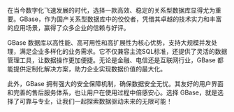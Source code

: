 在当今数字化飞速发展的时代，选择一款高效、稳定的关系型数据库显得尤为重要。GBase，作为国产关系型数据库中的佼佼者，凭借其卓越的技术实力和丰富的应用场景，赢得了众多企业的信赖与好评。

GBase 数据库以高性能、高可用性和高扩展性为核心优势，支持大规模并发处理，满足企业多样化的业务需求。它不仅兼容主流SQL标准，还提供了灵活的数据管理工具，让数据操作更加便捷。无论是金融、电信还是互联网行业，GBase 都能提供定制化解决方案，助力企业实现数据价值的最大化。

此外，GBase 拥有强大的安全保障机制，确保数据安全无忧。其友好的用户界面和完善的售后服务体系，也让用户在使用过程中倍感安心。选择 GBase，就是选择了可靠与专业，让我们一起探索数据驱动未来的无限可能！